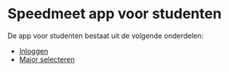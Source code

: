 # Speedmeet app voor studenten

De app voor studenten bestaat uit de volgende onderdelen:
- [Inloggen](app/inloggen.md)
- [Major selecteren](app/major-kiezen.md)

